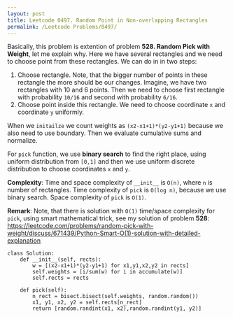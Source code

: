 ```yaml
---
layout: post
title: Leetcode 0497. Random Point in Non-overlapping Rectangles
permalink: /Leetcode Problems/0497/
---
```


Basically, this problem is extention of problem **528. Random Pick with Weight**, let me explain why. Here we have several rectangles and we need to choose point from these rectangles. We can do in in two steps:

1. Choose rectangle. Note, that the bigger number of points in these rectangle the more should be our changes. Imagine, we have two rectangles with 10 and 6 points. Then we need to choose first rectangle with probability `10/16` and second with probability `6/16`.
2. Choose point inside this rectangle. We need to choose coordinate `x` and coordinate `y` uniformly.

When we `initailze` we count weights as `(x2-x1+1)*(y2-y1+1)` because we also need to use boundary. Then we evaluate cumulative sums and normalize.

For `pick` function, we use **binary search** to find the right place, using uniform distribution from `[0,1]` and then we use uniform discrete distribution to choose coordinates `x` and `y`. 

**Complexity**: Time and space complexity of `__init__` is `O(n)`, where `n` is number of rectangles. Time complexity of `pick` is `O(log n)`, because we use binary search. Space complexity of `pick` is `O(1)`.

**Remark**: Note, that there is solution with `O(1)` time/space complexity for `pick`, using smart mathematical trick, see my solution of problem **528**: https://leetcode.com/problems/random-pick-with-weight/discuss/671439/Python-Smart-O(1)-solution-with-detailed-explanation


```
class Solution:
    def __init__(self, rects):
        w = [(x2-x1+1)*(y2-y1+1) for x1,y1,x2,y2 in rects]
        self.weights = [i/sum(w) for i in accumulate(w)]
        self.rects = rects

    def pick(self):
        n_rect = bisect.bisect(self.weights, random.random())
        x1, y1, x2, y2 = self.rects[n_rect] 
        return [random.randint(x1, x2),random.randint(y1, y2)]
```